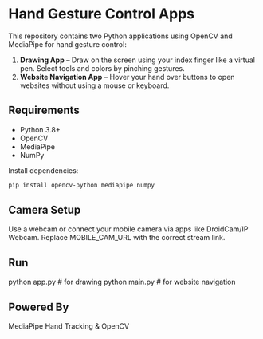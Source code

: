 # Hand Gesture Control Apps 

This repository contains two Python applications using OpenCV and MediaPipe for hand gesture control:

1. **Drawing App** – Draw on the screen using your index finger like a virtual pen. Select tools and colors by pinching gestures.
2. **Website Navigation App** – Hover your hand over buttons to open websites without using a mouse or keyboard.

##  Requirements
- Python 3.8+
- OpenCV
- MediaPipe
- NumPy

Install dependencies:
```bash
pip install opencv-python mediapipe numpy
```

## Camera Setup
Use a webcam or connect your mobile camera via apps like DroidCam/IP Webcam. Replace MOBILE_CAM_URL with the correct stream link.

## Run
python app.py   # for drawing
python main.py   # for website navigation

## Powered By
MediaPipe Hand Tracking & OpenCV